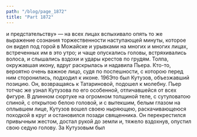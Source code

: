 ```yaml
---
path: "/blog/page_1872"
title: "Part 1872"
---
```


 и предстательству» — на всех лицах вспыхивало опять то же выражение сознания торжественности наступающей минуты, которое он видел под горой в Можайске и урывками на многих и многих лицах, встреченных им в это утро; и чаще опускались головы, встряхивались волоса, и слышались вздохи и удары крестов по грудям.
Толпа, окружавшая икону, вдруг раскрылась и надавила Пьера. Кто-то, вероятно очень важное лицо, судя по поспешности, с которою перед ним сторонились, подходил к иконе.
196Это был Кутузов, объезжавший позицию. Он, возвращаясь к Татариновой, подошел к молебну. Пьер тотчас же узнал Кутузова по его особенной, отличавшейся от всех фигуре.
В длинном сюртуке на огромном толщиной теле, с сутуловатою спиной, с открытою белою головой, и с вытекшим, белым глазом на оплывшем лице, Кутузов вошел своею ныряющею, раскачивающеюся походкой в круг и остановился позади священника. Он перекрестился привычным жестом, достал рукой до земли и, тяжело вздохнув, опустил свою седую голову. За Кутузовым был 
